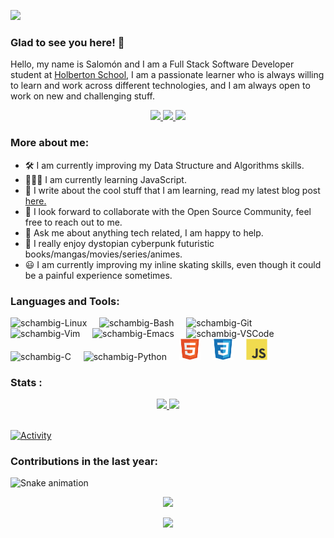 <!---------- Profile banner ---------->

[![](https://raw.githubusercontent.com/schambig/schambig/master/banner.gif)](https://github.com/schambig)

<!---------- Introduction ---------->

### Glad to see you here! 👋 

Hello, my name is Salomón and I am a Full Stack Software Developer student at [Holberton School](https://www.holbertonschool.com/), I am a passionate learner who is always willing to learn and work across different technologies, and I am always open to work on new and challenging stuff.

<!---------- Social icons section ---------->

<div align="center">
  <a href="https://www.linkedin.com/in/salom%C3%B3n-chambi-gutierrez-bb5007230/"_blank">
    <img height="25" src="https://img.shields.io/badge/linkedin-%230077B5.svg?&style=for-the-badge&logo=linkedin&logoColor=white"/">
  </a>
  <a href="https://medium.com/@schambig/">
    <img height="26" src="https://img.shields.io/badge/medium-%2312100E.svg?&style=for-the-badge&logo=medium&logoColor=white">
  </a>
  <a href="https://twitter.com/schambig/">
    <img height="25" src="https://img.shields.io/badge/twitter-%231DA1F2.svg?&style=for-the-badge&logo=twitter&logoColor=white">
  </a>
</div>

<!---------- More about me section ---------->

### More about me:

* 🛠 I am currently improving my Data Structure and Algorithms skills. <!--and documenting the process, take a look at the repository:
[Data Structures](https://github.com/schambig/data_structures)-->
* 👨🏻‍💻 I am currently learning JavaScript.
* 📝 I write about the cool stuff that I am learning, read my latest blog post [here.](https://medium.com/@schambig/)
* 🚀 I look forward to collaborate with the Open Source Community, feel free to reach out to me.
* 💬 Ask me about anything tech related, I am happy to help.
* 👾 I really enjoy dystopian cyberpunk futuristic books/mangas/movies/series/animes.
* 😃 I am currently improving my inline skating skills, even though it could be a painful experience sometimes.

<!---------- Languages and tools section ---------->

### Languages and Tools:
<div>
  <img alt="schambig-Linux" height="35" src="https://cdn.jsdelivr.net/gh/devicons/devicon/icons/linux/linux-original.svg">&nbsp;&nbsp;&nbsp;&nbsp;
  <img alt="schambig-Bash" height="35" src="https://upload.wikimedia.org/wikipedia/commons/4/4b/Bash_Logo_Colored.svg">&nbsp;&nbsp;&nbsp;&nbsp;
  <img alt="schambig-Git" height="35" src="https://cdn.jsdelivr.net/gh/devicons/devicon/icons/git/git-original.svg">&nbsp;&nbsp;&nbsp;&nbsp;
  <img alt="schambig-Vim" height="34" src="https://cdn.jsdelivr.net/gh/devicons/devicon/icons/vim/vim-original.svg">&nbsp;&nbsp;&nbsp;&nbsp;
  <img alt="schambig-Emacs" height="37" src="https://upload.wikimedia.org/wikipedia/commons/0/08/EmacsIcon.svg">&nbsp;&nbsp;&nbsp;&nbsp;
  <img alt="schambig-VSCode" height="34" src="https://cdn.jsdelivr.net/gh/devicons/devicon/icons/vscode/vscode-original.svg">&nbsp;&nbsp;&nbsp;&nbsp;
  <img alt="schambig-C" height="37" src="https://cdn.jsdelivr.net/gh/devicons/devicon/icons/c/c-original.svg">&nbsp;&nbsp;&nbsp;&nbsp;
  <img alt="schambig-Python" height="37" src="https://cdn.jsdelivr.net/gh/devicons/devicon/icons/python/python-original.svg">&nbsp;&nbsp;&nbsp;&nbsp;
  <img alt="schambig-HTML" height="34" src="https://raw.githubusercontent.com/devicons/devicon/master/icons/html5/html5-original.svg">&nbsp;&nbsp;&nbsp;&nbsp;
  <img alt="schambig-CSS" height="34" src="https://raw.githubusercontent.com/devicons/devicon/master/icons/css3/css3-original.svg">&nbsp;&nbsp;&nbsp;&nbsp;
  <img alt="schambig-JavaScript" height="34" src="https://raw.githubusercontent.com/devicons/devicon/master/icons/javascript/javascript-original.svg">
</div>

<!--
<br/>
   <a href="https://www.linux.org/" target="_blank"><img align="left" al4t="schambig-Linux" height="37" src="https://cdn.jsdelivr.net/gh/devicons/devicon/icons/linux/linux-original.svg"></a>
   <a href="https://www.gnu.org/software/bash/" target="_blank"><img align="left" alt="schambig-Bash" height="37" src="https://upload.wikimedia.org/wikipedia/commons/4/4b/Bash_Logo_Colored.svg"></a>
   <a href="https://git-scm.com/" target="_blank"><img align="left" alt="schambig-Git" height="37" src="https://cdn.jsdelivr.net/gh/devicons/devicon/icons/git/git-original.svg"></a>
   <a href="https://neovim.io/" target="_blank"><img align="left" alt="schambig-Vim" height="34" src="https://cdn.jsdelivr.net/gh/devicons/devicon/icons/vim/vim-original.svg"></a>
   <a href="https://www.gnu.org/software/emacs/" target="_blank"><img align="left" alt="schambig-Emacs" height="37" src="https://upload.wikimedia.org/wikipedia/commons/0/08/EmacsIcon.svg"></a>
   <a href="https://code.visualstudio.com/" target="_blank"><img align="left" alt="schambig-VSCode" height="34" src="https://cdn.jsdelivr.net/gh/devicons/devicon/icons/vscode/vscode-original.svg"></a>
   <a href="https://www.iso.org/standard/74528.html" target="_blank"><img align="left" alt="schambig-C" height="37" src="https://cdn.jsdelivr.net/gh/devicons/devicon/icons/c/c-original.svg"></a>
   <a href="https://www.python.org/" target="_blank"><img align="left" alt="schambig-Python" height="37" src="https://cdn.jsdelivr.net/gh/devicons/devicon/icons/python/python-original.svg"></a>
   <a href="https://html.spec.whatwg.org/" target="_blank"><img align="left" alt="schambig-HTML" height="34" src="https://raw.githubusercontent.com/devicons/devicon/master/icons/html5/html5-original.svg"></a>
   <a href="https://www.w3.org/TR/CSS/#css" target="_blank"><img align="left" alt="schambig-CSS" height="34" src="https://raw.githubusercontent.com/devicons/devicon/master/icons/css3/css3-original.svg"></a>
   <a href="https://www.ecma-international.org/publications-and-standards/standards/ecma-262/"><img align="left" alt="schambig-JavaScript" height="34" src="https://raw.githubusercontent.com/devicons/devicon/master/icons/javascript/javascript-original.svg"></a>
<br/>
-->

<!---------- Statistics (themes: algolia, tokyonight, onedark, dracula, react), Snake animation and profile views count section ---------->

### Stats :

<div align="center">
  <a href="https://github.com/schambig">
    <img height="162em" src="https://github-readme-stats.vercel.app/api?username=schambig&show_icons=true&theme=react&"/>
    <img height="162em" src="https://github-readme-stats.vercel.app/api/top-langs/?username=schambig&layout=compact&langs_count=6&theme=react"/>
    <br/>
    <br/>
    <!--
    <img src="https://activity-graph.herokuapp.com/graph?username=schambig&theme=react-dark&bg_color=20232a&hide_border=true" width="90%"/>
    -->
  </a>
</div>

[![Activity](https://github-readme-activity-graph.cyclic.app/graph?username=schambig&area_color=0e4429&theme=github-compact)](https://github.com/ashutosh00710/github-readme-activity-graph)

<!---
===============START HIDDEN SECTION====================
Statistics (themes: algolia, tokyonight, onedark, dracula, react), Snake animation and profile views count section

### Stats and Contributions:

<details>
  <summary>📊 <b>Click to show GitHub Stats <img src="https://github.com/Tarikul-Islam-Anik/tarikul-islam-anik/blob/main/assets/images/Eyes.png" width="3.5%"> :</b></summary>
  <br/>
  <div align="center">
  <a href="https://github.com/schambig">
    <img height="165em" src="https://github-readme-stats.vercel.app/api?username=schambig&show_icons=true&theme=react&"/>
    <img height="165em" src="https://github-readme-stats.vercel.app/api/top-langs/?username=schambig&layout=compact&langs_count=6&theme=react"/>
    <br/>
    <br/>
    <img src="https://activity-graph.herokuapp.com/graph?username=schambig&theme=react-dark&bg_color=20232a&hide_border=true" width="85%"/>
  </a>
  </div>
</details>
==================END HIDDEN SECTION====================
--->

### Contributions in the last year:

![Snake animation](https://github.com/schambig/schambig/blob/output/github-contribution-grid-snake.svg)
  
<div align="center">
  <img src="https://gpvc.arturio.dev/schambig"> 
</div>

<p align="center">
  <img src="https://capsule-render.vercel.app/api?type=waving&color=gradient&height=60&section=footer"/>
</p>
